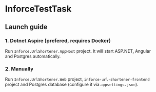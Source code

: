 # InforceTestTask

## Launch guide

### 1. Dotnet Aspire (prefered, requires Docker)

Run `Inforce.UrlShortener.AppHost` project. It will start ASP.NET, Angular and Postgres automatically.

### 2. Manually

Run `Inforce.UrlShortener.Web` project, `inforce-url-shortener-frontend` project and Postgres database (configure it via `appsettings.json`).
